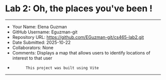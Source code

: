 ﻿# Lab 2: Oh, the places you've been !

---

- Your Name: Elena Guzman
- GitHub Username: Eguzman-git
- Repository URL: https://github.com/EGuzman-git/cs465-lab2.git
- Date Submitted: 2025-10-22
- Collaborators: None
- Comments: Displays a map that allows users to identify locations of interest to that user
-           This project was built using Vite


---
